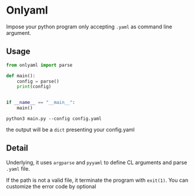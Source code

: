 # Onlyaml

Impose your python program only accepting `.yaml` as command line argument.

## Usage

```py
from onlyaml import parse

def main():
    config = parse()
    print(config)


if __name__ == "__main__":
    main()

```

```shell
python3 main.py --config config.yaml
```

the output will be a `dict` presenting your config.yaml

## Detail
Underlying, it uses `argparse` and `pyyaml` to define CL arguments and parse
`.yaml` file.

If the path is not a valid file, it terminate the program with `exit(1)`. You can customize the error code by optional



